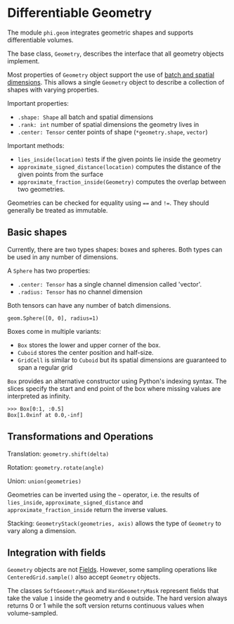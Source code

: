 # Differentiable Geometry

The module `phi.geom` integrates geometric shapes and supports differentiable volumes.

The base class, `Geometry`, describes the interface that all geometry objects implement.

Most properties of `Geometry` object support the use of [batch and spatial dimensions](./Math.md).
This allows a single `Geometry` object to describe a collection of shapes with varying properties.

Important properties:

* `.shape: Shape` all batch and spatial dimensions
* `.rank: int` number of spatial dimensions the geometry lives in
* `.center: Tensor` center points of shape (`*geometry.shape`, `vector`)

Important methods:

* `lies_inside(location)` tests if the given points lie inside the geometry
* `approximate_signed_distance(location)` computes the distance of the given points from the surface
* `approximate_fraction_inside(Geometry)` computes the overlap between two geometries.

Geometries can be checked for equality using `==` and `!=`.
They should generally be treated as immutable.


## Basic shapes

Currently, there are two types shapes: boxes and spheres.
Both types can be used in any number of dimensions.

A `Sphere` has two properties:

* `.center: Tensor` has a single channel dimension called 'vector'.
* `.radius: Tensor` has no channel dimension

Both tensors can have any number of batch dimensions.

```
geom.Sphere([0, 0], radius=1)
```

Boxes come in multiple variants:

* `Box` stores the lower and upper corner of the box.
* `Cuboid` stores the center position and half-size.
* `GridCell` is similar to `Cuboid` but its spatial dimensions are guaranteed to span a regular grid

`Box` provides an alternative constructor using Python's indexing syntax.
The slices specify the start and end point of the box where missing values are interpreted as infinity.
```
>>> Box[0:1, :0.5]
Box[1.0xinf at 0.0,-inf]
```

## Transformations and Operations

Translation: `geometry.shift(delta)`

Rotation: `geometry.rotate(angle)`

Union: `union(geometries)`

Geometries can be inverted using the `~` operator, i.e. the results of 
`lies_inside`, `approximate_signed_distance` and `approximate_fraction_inside` return the inverse values.

Stacking: `GeometryStack(geometries, axis)` allows the type of `Geometry` to vary along a dimension.


## Integration with fields

`Geometry` objects are not [Fields](./Fields.md).
However, some sampling operations like `CenteredGrid.sample()` also accept `Geometry` objects.

The classes `SoftGeometryMask` and `HardGeometryMask` represent fields that take the value `1` inside the geometry and `0` outside.
The hard version always returns 0 or 1 while the soft version returns continuous values when volume-sampled.

